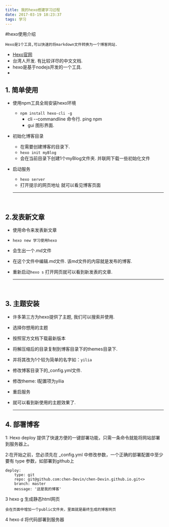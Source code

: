 ```yaml
---
title: 我的hexo搭建学习过程
date: 2017-03-19 18:23:37
tags: 学习
---
```

#hexo使用介绍

```
Hexo是1个工具,可以快速的将markdown文件转换为一个博客网站.
```

* [Hexo官网](https://hexo.io/)
* 台湾人开发. 有比较详尽的中文文档.
* hexo是基于nodejs开发的一个工具.
* 
<!-- more -->

## 1. 简单使用

* 使用npm工具全局安装hexo环境

  * `npm install hexo-cli -g`
    * cli  --commandline 命令行. ping npm 
    * gui 图形界面.

* 初始化博客目录

  * 在需要创建博客的目录下.
  * `hexo init myBlog`   
  * 会在当前目录下创建1个myBlog文件夹. 并联网下载一些初始化文件

* 启动服务

  * `hexo server`
  * 打开提示的网页地址 就可以看见博客页面

  ***

  ​

## 2.发表新文章

* 使用命令来发表新文章

* `hexo new 学习使用hexo`

* 会生出一个.md文件

* 在这个文件中编辑.md文件. 该md文件的内容就是发布的博客.

* 重新启动`hexo s` 打开网页就可以看到新发表的文章.

  ***

  ​

## 3. 主题安装

* 许多第三方为hexo提供了主题, 我们可以搜索并使用.

* 选择你想用的主题

* 按照官方文档下载最新版本

* 将解压缩后的目录复制到博客目录下的themes目录下.

* 并将其改为1个较为简单的名字如：`yilia`

* 修改博客目录下的_config.yml文件.

* 修改theme: l配置项为yilia

* 重启服务

* 就可以看到新使用的主题效果了.

  ***


## 4. 部署博客

1: Hexo deploy 提供了快速方便的一键部署功能，只需一条命令就能将网站部署到服务器上。

2:在开始之前，您必须先在 _config.yml 中修改参数，一个正确的部署配置中至少要有 type 参数，如部署到github上

	deploy:
		type: git
		repo: git@github.com:chen-Devin/chen-Devin.github.io.git<>
		branch: master
		message: '这是我的博客'

3 hexo g  生成静态html网页
	
	会在页面中增加一个public文件夹，里面就是最终生成的博客网页

4 hexo d 将代码部署到服务器




  ​